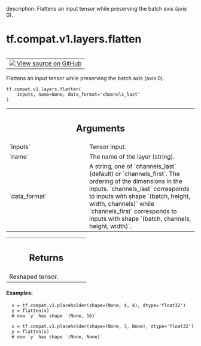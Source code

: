 description: Flattens an input tensor while preserving the batch axis (axis 0).

<div itemscope itemtype="http://developers.google.com/ReferenceObject">
<meta itemprop="name" content="tf.compat.v1.layers.flatten" />
<meta itemprop="path" content="Stable" />
</div>

# tf.compat.v1.layers.flatten

<!-- Insert buttons and diff -->

<table class="tfo-notebook-buttons tfo-api nocontent" align="left">
<td>
  <a target="_blank" href="https://github.com/tensorflow/tensorflow/blob/r2.4/tensorflow/python/keras/legacy_tf_layers/core.py#L301-L333">
    <img src="https://www.tensorflow.org/images/GitHub-Mark-32px.png" />
    View source on GitHub
  </a>
</td>
</table>



Flattens an input tensor while preserving the batch axis (axis 0).

<pre class="devsite-click-to-copy prettyprint lang-py tfo-signature-link">
<code>tf.compat.v1.layers.flatten(
    inputs, name=None, data_format='channels_last'
)
</code></pre>



<!-- Placeholder for "Used in" -->


<!-- Tabular view -->
 <table class="responsive fixed orange">
<colgroup><col width="214px"><col></colgroup>
<tr><th colspan="2"><h2 class="add-link">Arguments</h2></th></tr>

<tr>
<td>
`inputs`
</td>
<td>
Tensor input.
</td>
</tr><tr>
<td>
`name`
</td>
<td>
The name of the layer (string).
</td>
</tr><tr>
<td>
`data_format`
</td>
<td>
A string, one of `channels_last` (default) or `channels_first`.
The ordering of the dimensions in the inputs.
`channels_last` corresponds to inputs with shape
`(batch, height, width, channels)` while `channels_first` corresponds to
inputs with shape `(batch, channels, height, width)`.
</td>
</tr>
</table>



<!-- Tabular view -->
 <table class="responsive fixed orange">
<colgroup><col width="214px"><col></colgroup>
<tr><th colspan="2"><h2 class="add-link">Returns</h2></th></tr>
<tr class="alt">
<td colspan="2">
Reshaped tensor.
</td>
</tr>

</table>



#### Examples:



```
  x = tf.compat.v1.placeholder(shape=(None, 4, 4), dtype='float32')
  y = flatten(x)
  # now `y` has shape `(None, 16)`

  x = tf.compat.v1.placeholder(shape=(None, 3, None), dtype='float32')
  y = flatten(x)
  # now `y` has shape `(None, None)`
```